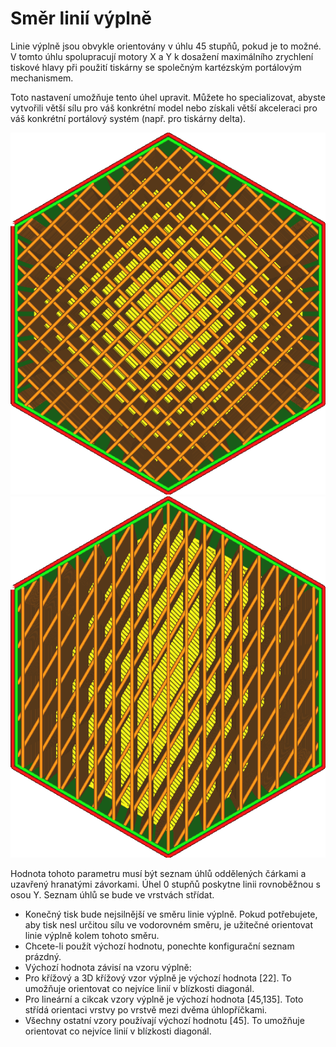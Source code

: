 Směr linií výplně
====
Linie výplně jsou obvykle orientovány v úhlu 45 stupňů, pokud je to možné. V tomto úhlu spolupracují motory X a Y k dosažení maximálního zrychlení tiskové hlavy při použití tiskárny se společným kartézským portálovým mechanismem.

Toto nastavení umožňuje tento úhel upravit. Můžete ho specializovat, abyste vytvořili větší sílu pro váš konkrétní model nebo získali větší akceleraci pro váš konkrétní portálový systém (např. pro tiskárny delta).

![Linie výplně s výchozími úhly 45 a 135 stupňů](../../../articles/images/infill_pattern_lines.png)
![Linie výplně s vlastními úhly 0 a 30 stupňů](../../../articles/images/infill_angles_0_30.png)

Hodnota tohoto parametru musí být seznam úhlů oddělených čárkami a uzavřený hranatými závorkami. Úhel 0 stupňů poskytne linii rovnoběžnou s osou Y. Seznam úhlů se bude ve vrstvách střídat.
* Konečný tisk bude nejsilnější ve směru linie výplně. Pokud potřebujete, aby tisk nesl určitou sílu ve vodorovném směru, je užitečné orientovat linie výplně kolem tohoto směru.
* Chcete-li použít výchozí hodnotu, ponechte konfigurační seznam prázdný.
* Výchozí hodnota závisí na vzoru výplně:
 * Pro křížový a 3D křížový vzor výplně je výchozí hodnota [22]. To umožňuje orientovat co nejvíce linií v blízkosti diagonál.
 * Pro lineární a cikcak vzory výplně je výchozí hodnota [45,135]. Toto střídá orientaci vrstvy po vrstvě mezi dvěma úhlopříčkami.
 * Všechny ostatní vzory používají výchozí hodnotu [45]. To umožňuje orientovat co nejvíce linií v blízkosti diagonál.